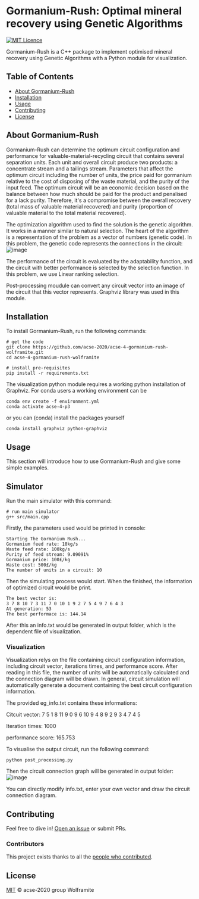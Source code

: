 # Gormanium-Rush: Optimal mineral recovery using Genetic Algorithms

[![MIT Licence](https://badges.frapsoft.com/os/mit/mit.svg?v=103)](https://opensource.org/licenses/mit-license.php)

Gormanium-Rush is a C++ package to implement optimised mineral recovery using Genetic Algorithms with a Python module for visualization.

## Table of Contents

- [About Gormanium-Rush](#about-gormanium-rush)
- [Installation](#installation)
- [Usage](#usage)
- [Contributing](#contributing)
- [License](#license)


## About Gormanium-Rush

Gormanium-Rush can determine the optimum circuit configuration and performance for valuable-material-recycling circuit that contains several separation units. Each unit and overall circuit produce two products: a concentrate stream and a tailings stream. Parameters that affect the optimum circuit including the number of units, the price paid for gormanium relative to the cost of disposing of the waste material, and the purity of the input feed. The optimum circuit will be an economic decision based on the balance between how much should be paid for the product and penalised for a lack purity. Therefore, it's a compromise between the overall recovery (total mass of valuable material recovered) and purity (proportion of valuable material to the total material recovered).

The optimization algorithm used to find the solution is the genetic algorithm. It works in a manner similar to natural selection. The heart of the algorithm is a representation of the problem as a vector of numbers (genetic code). In this problem, the genetic code represents the connections in the circuit:
![image](https://github.com/acse-2020/acse-4-gormanium-rush-wolframite/blob/main/resources/circuit-vector.jpg)

The performance of the circuit is evaluated by the adaptability function, and the circuit with better performance is selected by the selection function. In this problem, we use Linear ranking selection.

Post-processing moudule can convert any circuit vector into an image of the circuit that this vector represents. Graphviz library was used in this module.


## Installation

To install Gormanium-Rush, run the following commands:

```
# get the code
git clone https://github.com/acse-2020/acse-4-gormanium-rush-wolframite.git
cd acse-4-gormanium-rush-wolframite

# install pre-requisites
pip install -r requirements.txt
```

The visualization python module requires a working python installation of Graphviz. For conda users a working environment can be 

```
conda env create -f environment.yml
conda activate acse-4-p3
```

or you can (conda) install the packages yourself
```
conda install graphviz python-graphviz
```


## Usage

This section will introduce how to use Gormanium-Rush and give some simple examples.

## Simulator

Run the main simulator with this command:

```
# run main simulator
g++ src/main.cpp
```

Firstly, the parameters used would be printed in console:

```
Starting The Gormanium Rush...
Gormanium feed rate: 10kg/s
Waste feed rate: 100kg/s
Purity of feed stream: 9.09091%
Gormanium price: 100£/kg
Waste cost: 500£/kg
The number of units in a circuit: 10
```

Then the simulating process would start. When the finished, the information of optimized circuit would be print.

```
The best vector is:
3 7 8 10 7 3 11 7 0 10 1 9 2 7 5 4 9 7 6 4 3
At generation: 53
The best performace is: 144.14
```

After this an info.txt would be generated in output folder, which is the dependent file of visualization.


### Visualization

Visualization relys on the file containing circuit configuration information, including circuit vector, iterations times, and performance score.
After reading in this file, the number of units will be automatically calculated and the connection diagram will be drawn.
In general, circuit simulation will automatically generate a document containing the best circuit configuration information. 

The provided eg_info.txt contains these informations:

Citcuit vector: 7 5 1 8 11 9 0 9 6 10 9 4 8 9 2 9 3 4 7 4 5 

Iteration times: 1000

performance score: 165.753

To visualise the output circuit, run the following command:

```
python post_processing.py
```

Then the circuit connection graph will be generated in output folder:
![image](https://github.com/acse-2020/acse-4-gormanium-rush-wolframite/blob/main/output/eg_circuit.png)

You can directly modify info.txt, enter your own vector and draw the circuit connection diagram.


## Contributing

Feel free to dive in! [Open an issue](https://github.com/acse-2020/acse-4-gormanium-rush-wolframite/issues/new) or submit PRs.

### Contributors

This project exists thanks to all the [people who contributed](https://github.com/acse-2020/acse-4-gormanium-rush-wolframite/graphs/contributors).


## License

[MIT](LICENSE) © acse-2020 group Wolframite

